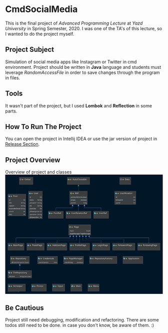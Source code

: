 # CmdSocialMedia
This is the final project of _Advanced Programming Lecture_ 
at _Yazd University_ in Spring Semester, 2020.
I was one of the TA's of this lecture, so I wanted to do the project myself.

## Project Subject
Simulation of social media apps like Instagram or Twitter in cmd environment.
Project should be written in **Java** language and students must leverage _RandomAccessFile_ in order to
save changes through the program in files.

## Tools
It wasn't part of the project, but I used **Lombok** and **Reflection** in some parts.

## How To Run The Project
You can open the project in Intellij IDEA or use the jar version of project in [Release Section](https://github.com/MohammadNik/CmdSocialMedia/releases).


## Project Overview
Overview of project and classes
![Project Overview](https://github.com/MohammadNik/CmdSocialMedia/blob/master/ProjectOverview.svg)


## Be Cautious
Project still need debugging, modification and refactoring. There are some todos still need to be done. in case you don't know, be aware of them. :)
